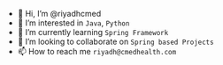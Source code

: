 - 👋 Hi, I’m @riyadhcmed
- 👀 I’m interested in `Java`, `Python`
- 🌱 I’m currently learning `Spring Framework`
- 💞️ I’m looking to collaborate on `Spring based Projects`
- 📫 How to reach me `riyadh@cmedhealth.com`

<!---
riyadhcmed/riyadhcmed is a ✨ special ✨ repository because its `README.md` (this file) appears on your GitHub profile.
You can click the Preview link to take a look at your changes.
--->

